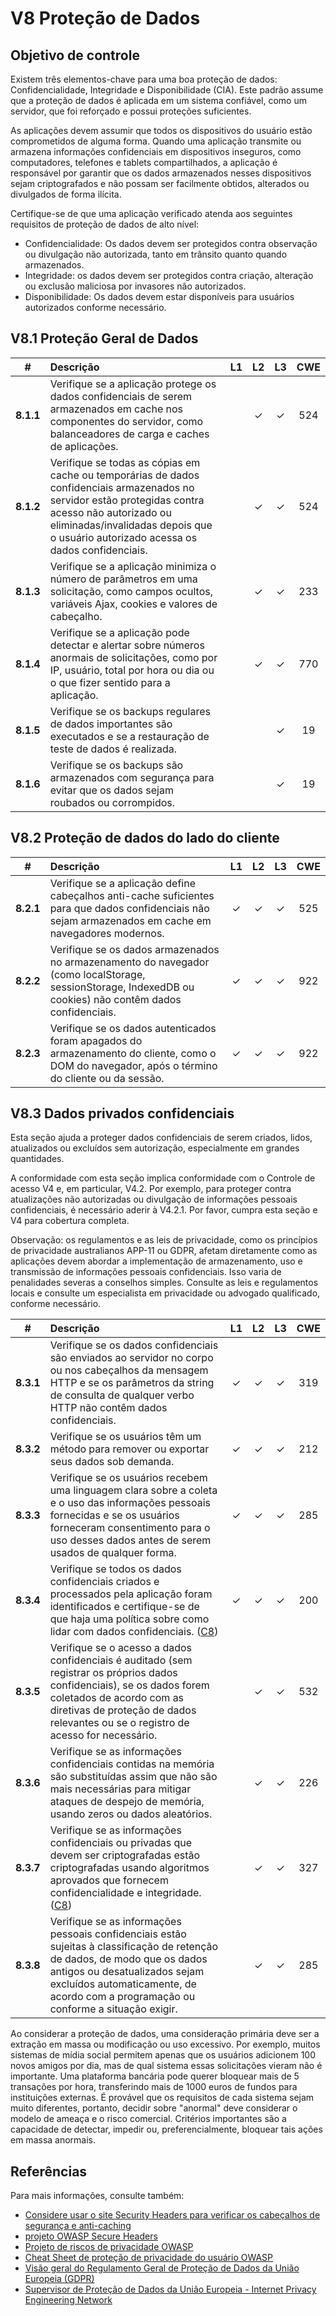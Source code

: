 # V8 Proteção de Dados

## Objetivo de controle

Existem três elementos-chave para uma boa proteção de dados: Confidencialidade, Integridade e Disponibilidade (CIA). Este padrão assume que a proteção de dados é aplicada em um sistema confiável, como um servidor, que foi reforçado e possui proteções suficientes.

As aplicações devem assumir que todos os dispositivos do usuário estão comprometidos de alguma forma. Quando uma aplicação transmite ou armazena informações confidenciais em dispositivos inseguros, como computadores, telefones e tablets compartilhados, a aplicação é responsável por garantir que os dados armazenados nesses dispositivos sejam criptografados e não possam ser facilmente obtidos, alterados ou divulgados de forma ilícita.

Certifique-se de que uma aplicação verificado atenda aos seguintes requisitos de proteção de dados de alto nível:

* Confidencialidade: Os dados devem ser protegidos contra observação ou divulgação não autorizada, tanto em trânsito quanto quando armazenados.
* Integridade: os dados devem ser protegidos contra criação, alteração ou exclusão maliciosa por invasores não autorizados.
* Disponibilidade: Os dados devem estar disponíveis para usuários autorizados conforme necessário.

## V8.1 Proteção Geral de Dados

| # | Descrição | L1 | L2 | L3 | CWE |
| :---: | :--- | :---: | :---:| :---: | :---: |
| **8.1.1** | Verifique se a aplicação protege os dados confidenciais de serem armazenados em cache nos componentes do servidor, como balanceadores de carga e caches de aplicações. | | ✓ | ✓ | 524 |
| **8.1.2** | Verifique se todas as cópias em cache ou temporárias de dados confidenciais armazenados no servidor estão protegidas contra acesso não autorizado ou eliminadas/invalidadas depois que o usuário autorizado acessa os dados confidenciais. | | ✓ | ✓ | 524 |
| **8.1.3** | Verifique se a aplicação minimiza o número de parâmetros em uma solicitação, como campos ocultos, variáveis ​​Ajax, cookies e valores de cabeçalho. | | ✓ | ✓ | 233 |
| **8.1.4** | Verifique se a aplicação pode detectar e alertar sobre números anormais de solicitações, como por IP, usuário, total por hora ou dia ou o que fizer sentido para a aplicação. | | ✓ | ✓ | 770 |
| **8.1.5** | Verifique se os backups regulares de dados importantes são executados e se a restauração de teste de dados é realizada. | | | ✓ | 19 |
| **8.1.6** | Verifique se os backups são armazenados com segurança para evitar que os dados sejam roubados ou corrompidos. | | | ✓ | 19 |

## V8.2 Proteção de dados do lado do cliente

| # | Descrição | L1 | L2 | L3 | CWE |
| :---: | :--- | :---: | :---:| :---: | :---: |
| **8.2.1** | Verifique se a aplicação define cabeçalhos anti-cache suficientes para que dados confidenciais não sejam armazenados em cache em navegadores modernos. | ✓ | ✓ | ✓ | 525 |
| **8.2.2** | Verifique se os dados armazenados no armazenamento do navegador (como localStorage, sessionStorage, IndexedDB ou cookies) não contêm dados confidenciais. | ✓ | ✓ | ✓ | 922 |
| **8.2.3** | Verifique se os dados autenticados foram apagados do armazenamento do cliente, como o DOM do navegador, após o término do cliente ou da sessão. | ✓ | ✓ | ✓ | 922 |

## V8.3 Dados privados confidenciais

Esta seção ajuda a proteger dados confidenciais de serem criados, lidos, atualizados ou excluídos sem autorização, especialmente em grandes quantidades.

A conformidade com esta seção implica conformidade com o Controle de acesso V4 e, em particular, V4.2. Por exemplo, para proteger contra atualizações não autorizadas ou divulgação de informações pessoais confidenciais, é necessário aderir à V4.2.1. Por favor, cumpra esta seção e V4 para cobertura completa.

Observação: os regulamentos e as leis de privacidade, como os princípios de privacidade australianos APP-11 ou GDPR, afetam diretamente como as aplicações devem abordar a implementação de armazenamento, uso e transmissão de informações pessoais confidenciais. Isso varia de penalidades severas a conselhos simples. Consulte as leis e regulamentos locais e consulte um especialista em privacidade ou advogado qualificado, conforme necessário.

| # | Descrição                                                                                                                                                                                                                                                     | L1 | L2 | L3 | CWE |
| :---: |:--------------------------------------------------------------------------------------------------------------------------------------------------------------------------------------------------------------------------------------------------------------| :---: | :---:| :---: | :---: |
| **8.3.1** | Verifique se os dados confidenciais são enviados ao servidor no corpo ou nos cabeçalhos da mensagem HTTP e se os parâmetros da string de consulta de qualquer verbo HTTP não contêm dados confidenciais.                                                      | ✓ | ✓ | ✓ | 319 |
| **8.3.2** | Verifique se os usuários têm um método para remover ou exportar seus dados sob demanda.                                                                                                                                                                       | ✓ | ✓ | ✓ | 212 |
| **8.3.3** | Verifique se os usuários recebem uma linguagem clara sobre a coleta e o uso das informações pessoais fornecidas e se os usuários forneceram consentimento para o uso desses dados antes de serem usados de qualquer forma.                                    | ✓ | ✓ | ✓ | 285 |
| **8.3.4** | Verifique se todos os dados confidenciais criados e processados pela aplicação foram identificados e certifique-se de que haja uma política sobre como lidar com dados confidenciais. ([C8](https://owasp.org/www-project-proactive-controls/#div-numbering)) | ✓ | ✓ | ✓ | 200 |
| **8.3.5** | Verifique se o acesso a dados confidenciais é auditado (sem registrar os próprios dados confidenciais), se os dados forem coletados de acordo com as diretivas de proteção de dados relevantes ou se o registro de acesso for necessário.                     | | ✓ | ✓ | 532 |
| **8.3.6** | Verifique se as informações confidenciais contidas na memória são substituídas assim que não são mais necessárias para mitigar ataques de despejo de memória, usando zeros ou dados aleatórios.                                                               | | ✓ | ✓ | 226 |
| **8.3.7** | Verifique se as informações confidenciais ou privadas que devem ser criptografadas estão criptografadas usando algoritmos aprovados que fornecem confidencialidade e integridade. ([C8](https://owasp.org/www-project-proactive-controls/#div-numbering))     | | ✓ | ✓ | 327 |
| **8.3.8** | Verifique se as informações pessoais confidenciais estão sujeitas à classificação de retenção de dados, de modo que os dados antigos ou desatualizados sejam excluídos automaticamente, de acordo com a programação ou conforme a situação exigir.            | | ✓ | ✓ | 285 |

Ao considerar a proteção de dados, uma consideração primária deve ser a extração em massa ou modificação ou uso excessivo. Por exemplo, muitos sistemas de mídia social permitem apenas que os usuários adicionem 100 novos amigos por dia, mas de qual sistema essas solicitações vieram não é importante. Uma plataforma bancária pode querer bloquear mais de 5 transações por hora, transferindo mais de 1000 euros de fundos para instituições externas. É provável que os requisitos de cada sistema sejam muito diferentes, portanto, decidir sobre "anormal" deve considerar o modelo de ameaça e o risco comercial. Critérios importantes são a capacidade de detectar, impedir ou, preferencialmente, bloquear tais ações em massa anormais.

## Referências

Para mais informações, consulte também:

* [Considere usar o site Security Headers para verificar os cabeçalhos de segurança e anti-caching](https://securityheaders.io)
* [projeto OWASP Secure Headers](https://owasp.org/www-project-secure-headers/)
* [Projeto de riscos de privacidade OWASP](https://owasp.org/www-project-top-10-privacy-risks/)
* [Cheat Sheet de proteção de privacidade do usuário OWASP](https://cheatsheetseries.owasp.org/cheatsheets/User_Privacy_Protection_Cheat_Sheet.html)
* [Visão geral do Regulamento Geral de Proteção de Dados da União Europeia (GDPR)](https://edps.europa.eu/data-protection_en)
* [Supervisor de Proteção de Dados da União Europeia - Internet Privacy Engineering Network](https://edps.europa.eu/data-protection/ipen-internet-privacy-engineering-network_en)

